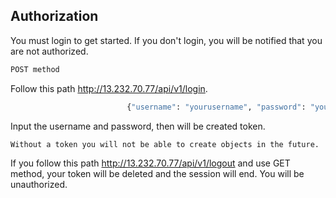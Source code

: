 ## Authorization
You must login to get started. If you don't login, you will be notified that you are not authorized.
```bash
POST method
```
Follow this path http://13.232.70.77/api/v1/login.

```bash
                          {"username": "yourusername", "password": "yourpassword"}
```
Input the username and password, then will be created token.
```bash
Without a token you will not be able to create objects in the future.
```
If you follow this path http://13.232.70.77/api/v1/logout and use GET method, your token will be deleted and the session will end. You will be unauthorized.
